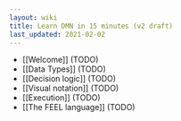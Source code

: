 ```yaml
---
layout: wiki
title: Learn DMN in 15 minutes (v2 draft)
last_updated: 2021-02-02
---
```


- [[Welcome]] (TODO)
- [[Data Types]] (TODO)
- [[Decision logic]] (TODO)
- [[Visual notation]] (TODO)
- [[Execution]] (TODO)
- [[The FEEL language]] (TODO)
